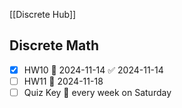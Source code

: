 [[Discrete Hub]]

## **Discrete Math**

- [x] HW10 📅 2024-11-14 ✅ 2024-11-14
- [ ] HW11 📅 2024-11-18 
- [ ] Quiz Key 🔁 every week on Saturday